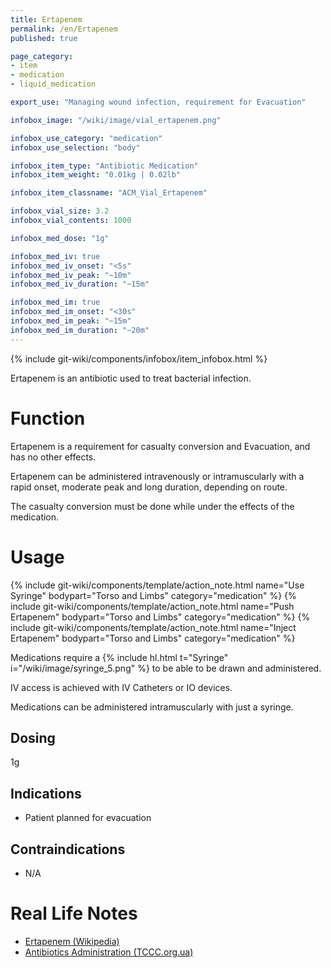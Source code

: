 ```yaml
---
title: Ertapenem
permalink: /en/Ertapenem
published: true

page_category:
- item
- medication
- liquid_medication

export_use: "Managing wound infection, requirement for Evacuation"

infobox_image: "/wiki/image/vial_ertapenem.png"

infobox_use_category: "medication"
infobox_use_selection: "body"

infobox_item_type: "Antibiotic Medication"
infobox_item_weight: "0.01kg | 0.02lb"

infobox_item_classname: "ACM_Vial_Ertapenem"

infobox_vial_size: 3.2
infobox_vial_contents: 1000

infobox_med_dose: "1g"

infobox_med_iv: true
infobox_med_iv_onset: "<5s"
infobox_med_iv_peak: "~10m"
infobox_med_iv_duration: "~15m"

infobox_med_im: true
infobox_med_im_onset: "<30s"
infobox_med_im_peak: "~15m"
infobox_med_im_duration: "~20m"
---
```


{% include git-wiki/components/infobox/item_infobox.html %}

Ertapenem is an antibiotic used to treat bacterial infection.

# Function
Ertapenem is a requirement for casualty conversion and Evacuation, and has no other effects.

Ertapenem can be administered intravenously or intramuscularly with a rapid onset, moderate peak and long duration, depending on route.

The casualty conversion must be done while under the effects of the medication.

# Usage
{% include git-wiki/components/template/action_note.html name="Use Syringe" bodypart="Torso and Limbs" category="medication" %}
{% include git-wiki/components/template/action_note.html name="Push Ertapenem" bodypart="Torso and Limbs" category="medication" %}
{% include git-wiki/components/template/action_note.html name="Inject Ertapenem" bodypart="Torso and Limbs" category="medication" %}

Medications require a {% include hl.html t="Syringe" i="/wiki/image/syringe_5.png" %} to be able to be drawn and administered.

IV access is achieved with IV Catheters or IO devices.

Medications can be administered intramuscularly with just a syringe.

## Dosing
1g

## Indications
- Patient planned for evacuation

## Contraindications
- N/A

# Real Life Notes
- [Ertapenem (Wikipedia)](https://en.wikipedia.org/wiki/Ertapenem)
- [Antibiotics Administration (TCCC.org.ua)](https://tccc.org.ua/en/guide/module-16-antibiotics-administration-cmc)